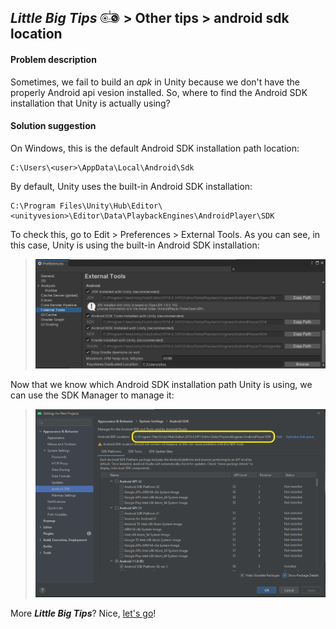 ## _**Little Big Tips**_ ![Joystick](https://raw.githubusercontent.com/alissin/alissin.github.io/master/images/joystick.png) > Other tips > android sdk location

#### Problem description
Sometimes, we fail to build an _apk_ in Unity because we don't have the properly Android api vesion installed. So, where to find the Android SDK installation that Unity is actually using?

#### Solution suggestion
On Windows, this is the default Android SDK installation path location:

```
C:\Users\<user>\AppData\Local\Android\Sdk
``` 

By default, Unity uses the built-in Android SDK installation:

```
C:\Program Files\Unity\Hub\Editor\<unityvesion>\Editor\Data\PlaybackEngines\AndroidPlayer\SDK
```

To check this, go to Edit > Preferences > External Tools. As you can see, in this case, Unity is using the built-in Android SDK installation:

> ![external tools](./external-tools.png)

Now that we know which Android SDK installation path Unity is using, we can use the SDK Manager to manage it:

> ![sdk manager](./sdk-manager.png)

More _**Little Big Tips**_? Nice, [let's go](https://github.com/alissin/little-big-tips)!